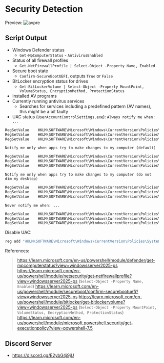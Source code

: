 # Security Detection

Preview:
![avpre](https://github.com/5Noxi/Security-Detector/blob/main/sec.png?raw=true)

##  Script Output
- Windows Defender status 
  - `Get-MpComputerStatus` - `AntivirusEnabled`
- Status of all firewall profiles 
  - `Get-NetFirewallProfile | Select-Object -Property Name, Enabled`
- Secure boot state
  - `Confirm-SecureBootUEFI`, outputs `True` or `False`
- BitLocker encryption status for drives
  - `Get-BitLockerVolume | Select-Object -Property MountPoint, VolumeStatus, EncryptionMethod, ProtectionStatus`
- Installed AV programs
- Currently running antivirus services
  - Searches for services including a predefined pattern (AV names), this might be a bit faulty
- UAC status (`UserAccountControlSettings.exe`):
`Always notify me when: ...`
```ps
RegSetValue    HKLM\SOFTWARE\Microsoft\Windows\CurrentVersion\Policies\System\EnableLUA    Type: REG_DWORD, Length: 4, Data: 1
RegSetValue    HKLM\SOFTWARE\Microsoft\Windows\CurrentVersion\Policies\System\ConsentPromptBehaviorAdmin    Type: REG_DWORD, Length: 4, Data: 2
RegSetValue    HKLM\SOFTWARE\Microsoft\Windows\CurrentVersion\Policies\System\PromptOnSecureDesktop    Type: REG_DWORD, Length: 4, Data: 1
```
`Notify me only when apps try to make changes to my computer (default)`
```ps
RegSetValue    HKLM\SOFTWARE\Microsoft\Windows\CurrentVersion\Policies\System\EnableLUA    Type: REG_DWORD, Length: 4, Data: 1
RegSetValue    HKLM\SOFTWARE\Microsoft\Windows\CurrentVersion\Policies\System\ConsentPromptBehaviorAdmin    Type: REG_DWORD, Length: 4, Data: 5
RegSetValue    HKLM\SOFTWARE\Microsoft\Windows\CurrentVersion\Policies\System\PromptOnSecureDesktop    Type: REG_DWORD, Length: 4, Data: 1
```
`Notify me only when apps try to make changes to my computer (do not dim my desktop)`
```ps
RegSetValue    HKLM\SOFTWARE\Microsoft\Windows\CurrentVersion\Policies\System\EnableLUA    Type: REG_DWORD, Length: 4, Data: 1
RegSetValue    HKLM\SOFTWARE\Microsoft\Windows\CurrentVersion\Policies\System\ConsentPromptBehaviorAdmin    Type: REG_DWORD, Length: 4, Data: 5
RegSetValue    HKLM\SOFTWARE\Microsoft\Windows\CurrentVersion\Policies\System\PromptOnSecureDesktop    Type: REG_DWORD, Length: 4, Data: 0
```
`Never notify me when: ...`
```ps
RegSetValue    HKLM\SOFTWARE\Microsoft\Windows\CurrentVersion\Policies\System\EnableLUA    Type: REG_DWORD, Length: 4, Data: 1
RegSetValue    HKLM\SOFTWARE\Microsoft\Windows\CurrentVersion\Policies\System\ConsentPromptBehaviorAdmin    Type: REG_DWORD, Length: 4, Data: 0
RegSetValue    HKLM\SOFTWARE\Microsoft\Windows\CurrentVersion\Policies\System\PromptOnSecureDesktop    Type: REG_DWORD, Length: 4, Data: 0
```
Disable UAC:
```bat
reg add "HKLM\SOFTWARE\Microsoft\Windows\CurrentVersion\Policies\System" /v EnableLUA /t REG_DWORD /d 0 /f
```

References:
> https://learn.microsoft.com/en-us/powershell/module/defender/get-mpcomputerstatus?view=windowsserver2025-ps
> https://learn.microsoft.com/en-us/powershell/module/netsecurity/get-netfirewallprofile?view=windowsserver2025-ps (`Select-Object -Property Name, Enabled`)
> https://learn.microsoft.com/en-us/powershell/module/secureboot/confirm-securebootuefi?view=windowsserver2025-ps
> https://learn.microsoft.com/en-us/powershell/module/bitlocker/get-bitlockervolume?view=windowsserver2025-ps (`Select-Object -Property MountPoint, VolumeStatus, EncryptionMethod, ProtectionStatus`)
> https://learn.microsoft.com/en-us/powershell/module/microsoft.powershell.security/get-executionpolicy?view=powershell-7.5

## Discord Server 
- https://discord.gg/E2ybG4j9jU
